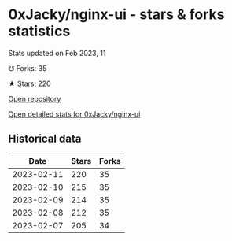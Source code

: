 # 0xJacky/nginx-ui - stars & forks statistics

Stats updated on Feb 2023, 11

☋ Forks: 35

★ Stars: 220

[Open repository](https://github.com/0xJacky/nginx-ui)

[Open detailed stats for 0xJacky/nginx-ui](https://reviewgithub.com/rep/0xJacky/nginx-ui)

## Historical data
| Date | Stars | Forks |
|------|-------|-------|
| 2023-02-11 | 220 | 35 | 
| 2023-02-10 | 215 | 35 | 
| 2023-02-09 | 214 | 35 | 
| 2023-02-08 | 212 | 35 | 
| 2023-02-07 | 205 | 34 | 

